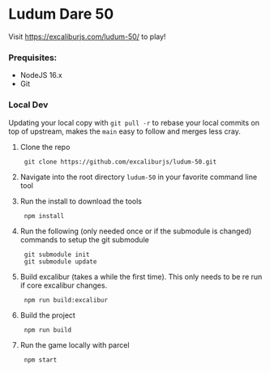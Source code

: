 # Ludum Dare 50

Visit https://excaliburjs.com/ludum-50/ to play!

### Prequisites:

- NodeJS 16.x
- Git

### Local Dev

Updating your local copy with `git pull -r` to rebase your local commits on top of upstream, makes the `main` easy to follow and merges less cray.

1. Clone the repo

        git clone https://github.com/excaliburjs/ludum-50.git

2. Navigate into the root directory `ludum-50` in your favorite command line tool

3. Run the install to download the tools

        npm install

4. Run the following (only needed once or if the submodule is changed) commands to setup the git submodule

        git submodule init
        git submodule update

5. Build excalibur (takes a while the first time). This only needs to be re run if core excalibur changes.

        npm run build:excalibur

6. Build the project

        npm run build

7. Run the game locally with parcel

        npm start